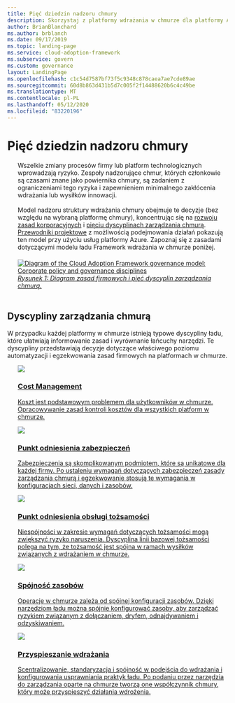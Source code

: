 ```yaml
---
title: Pięć dziedzin nadzoru chmury
description: Skorzystaj z platformy wdrażania w chmurze dla platformy Azure, aby dowiedzieć się więcej o Cost Management, przyspieszeniu wdrażania, linii bazowej tożsamości, spójności zasobów i linii bazowej zabezpieczeń.
author: BrianBlanchard
ms.author: brblanch
ms.date: 09/17/2019
ms.topic: landing-page
ms.service: cloud-adoption-framework
ms.subservice: govern
ms.custom: governance
layout: LandingPage
ms.openlocfilehash: c1c54d7587bf73f5c9348c878caea7ae7cde89ae
ms.sourcegitcommit: 60d8b863d431b5d7c005f2f14488620b6c4c49be
ms.translationtype: MT
ms.contentlocale: pl-PL
ms.lasthandoff: 05/12/2020
ms.locfileid: "83220196"
---
```

# <a name="the-five-disciplines-of-cloud-governance"></a>Pięć dziedzin nadzoru chmury

<!-- docsTest:disable TODO -->
<!-- markdownlint-disable MD033 -->

<ul class="panelContent cardsI">
    <li style="display: flex; flex-direction: column;">
        <div class="cardSize">
            <div class="cardPadding" style="padding-bottom:10px;">
                <div class="card" style="padding-bottom:10px;">
                    <div class="cardText" style="padding-left:0px;">
Wszelkie zmiany procesów firmy lub platform technologicznych wprowadzają ryzyko. Zespoły nadzorujące chmur, których członkowie są czasami znane jako powiernika chmury, są zadaniem z ograniczeniami tego ryzyka i zapewnieniem minimalnego zakłócenia wdrażania lub wysiłków innowacji.
    <br>
    <br>
Model nadzoru struktury wdrażania chmury obejmuje te decyzje (bez względu na wybraną platformę chmury), koncentrując się na <a href="./corporate-policy.md">rozwoju zasad korporacyjnych</a> i <a href="#disciplines-of-cloud-governance">pięciu dyscyplinach zarządzania chmurą</a>. <a href="./guides/index.md">Przewodniki projektowe</a> z możliwością podejmowania działań pokazują ten model przy użyciu usług platformy Azure. Zapoznaj się z zasadami dotyczącymi modelu ładu Framework wdrażania w chmurze poniżej.
                    </div>
                </div>
            </div>
        </div>
    </li>
    <li style="display: flex; flex-direction: column;">
        <a href="../_images/operational-transformation-govern-highres.png" style="display: flex; flex-direction: column; flex: 1 0 auto;">
            <div class="cardSize">
                <div class="cardPadding" style="padding-bottom:10px;">
                    <div class="card" style="padding-bottom:10px;">
                        <div class="cardText" style="padding-left:0px;">
    <img src="../_images/operational-transformation-govern-highres.png" alt="Diagram of the Cloud Adoption Framework governance model: Corporate policy and governance disciplines">
    <br>
    <i>Rysunek 1: Diagram zasad firmowych i pięć dyscyplin zarządzania chmurą.</i>
                        </div>
                    </div>
                </div>
            </div>
        </a>
    </li>
</ul>

<!-- markdownlint-enable MD033 -->

## <a name="disciplines-of-cloud-governance"></a>Dyscypliny zarządzania chmurą

W przypadku każdej platformy w chmurze istnieją typowe dyscypliny ładu, które ułatwiają informowanie zasad i wyrównanie łańcuchy narzędzi. Te dyscypliny przedstawiają decyzje dotyczące właściwego poziomu automatyzacji i egzekwowania zasad firmowych na platformach w chmurze.

<!-- markdownlint-disable MD033 -->

<ul class="panelContent cardsA">
<li style="display: flex; flex-direction: column;">
    <a href="./cost-management/index.md" style="display: flex; flex-direction: column; flex: 1 0 auto;">
        <div class="cardSize" style="flex: 1 0 auto; display: flex;">
            <div class="cardPadding" style="display: flex;">
                <div class="card">
                    <div class="cardImageOuter">
                        <div class="cardImage">
                            <img src="../_images/govern/cost-management.png" class="x-hidden-focus"/>
                        </div>
                    </div>
                    <div class="cardText">
                        <h3>Cost Management</h3>
                        <p>Koszt jest podstawowym problemem dla użytkowników w chmurze. Opracowywanie zasad kontroli kosztów dla wszystkich platform w chmurze.</p>
                    </div>
                </div>
            </div>
        </div>
    </a>
</li>
<li style="display: flex; flex-direction: column;">
    <a href="./security-baseline/index.md" style="display: flex; flex-direction: column; flex: 1 0 auto;">
        <div class="cardSize" style="flex: 1 0 auto; display: flex;">
            <div class="cardPadding" style="display: flex;">
                <div class="card">
                    <div class="cardImageOuter">
                        <div class="cardImage">
                            <img src="../_images/govern/security-baseline.png" class="x-hidden-focus"/>
                        </div>
                    </div>
                    <div class="cardText">
                        <h3>Punkt odniesienia zabezpieczeń</h3>
                        <p>Zabezpieczenia są skomplikowanym podmiotem, które są unikatowe dla każdej firmy. Po ustaleniu wymagań dotyczących zabezpieczeń zasady zarządzania chmurą i egzekwowanie stosują te wymagania w konfiguracjach sieci, danych i zasobów.</p>
                    </div>
                </div>
            </div>
        </div>
    </a>
</li>
<li style="display: flex; flex-direction: column;">
    <a href="./identity-baseline/index.md" style="display: flex; flex-direction: column; flex: 1 0 auto;">
        <div class="cardSize" style="flex: 1 0 auto; display: flex;">
            <div class="cardPadding" style="display: flex;">
                <div class="card">
                    <div class="cardImageOuter">
                        <div class="cardImage">
                            <img src="../_images/govern/identity-baseline.png" class="x-hidden-focus"/>
                        </div>
                    </div>
                    <div class="cardText">
                        <h3>Punkt odniesienia obsługi tożsamości</h3>
                        <p>Niespójności w zakresie wymagań dotyczących tożsamości mogą zwiększyć ryzyko naruszenia. Dyscyplina linii bazowej tożsamości polega na tym, że tożsamość jest spójna w ramach wysiłków związanych z wdrażaniem w chmurze.</p>
                    </div>
                </div>
            </div>
        </div>
    </a>
</li>
<li style="display: flex; flex-direction: column;">
    <a href="./resource-consistency/index.md" style="display: flex; flex-direction: column; flex: 1 0 auto;">
        <div class="cardSize" style="flex: 1 0 auto; display: flex;">
            <div class="cardPadding" style="display: flex;">
                <div class="card">
                    <div class="cardImageOuter">
                        <div class="cardImage">
                            <img src="../_images/govern/resource-consistency.png" class="x-hidden-focus"/>
                        </div>
                    </div>
                    <div class="cardText">
                        <h3>Spójność zasobów</h3>
                        <p>Operacje w chmurze zależą od spójnej konfiguracji zasobów. Dzięki narzędziom ładu można spójnie konfigurować zasoby, aby zarządzać ryzykiem związanym z dołączaniem, dryfem, odnajdywaniem i odzyskiwaniem.</p>
                    </div>
                </div>
            </div>
        </div>
    </a>
</li>
<li style="display: flex; flex-direction: column;">
    <a href="./deployment-acceleration/index.md" style="display: flex; flex-direction: column; flex: 1 0 auto;">
        <div class="cardSize" style="flex: 1 0 auto; display: flex;">
            <div class="cardPadding" style="display: flex;">
                <div class="card">
                    <div class="cardImageOuter">
                        <div class="cardImage">
                            <img src="../_images/govern/deployment-acceleration.png" class="x-hidden-focus"/>
                        </div>
                    </div>
                    <div class="cardText">
                        <h3>Przyspieszanie wdrażania</h3>
                        <p>Scentralizowanie, standaryzacja i spójność w podejścia do wdrażania i konfigurowania usprawniania praktyk ładu. Po podaniu przez narzędzia do zarządzania oparte na chmurze tworzą one współczynnik chmury, który może przyspieszyć działania wdrożenia.</p>
                    </div>
                </div>
            </div>
        </div>
    </a>
</li>
</ul>

<!-- markdownlint-enable MD033 -->
